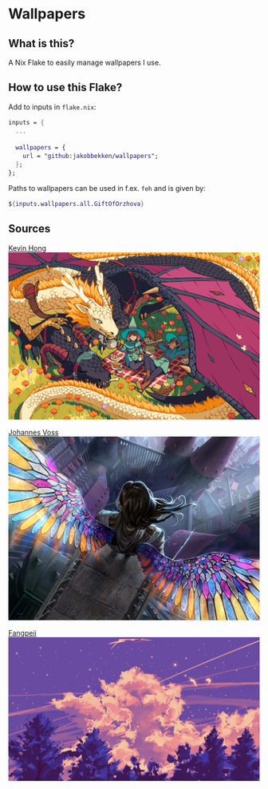 # Wallpapers

## What is this?

A Nix Flake to easily manage wallpapers I use.

## How to use this Flake?

Add to inputs in `flake.nix`:
```nix
inputs = {
  ...  

  wallpapers = {
    url = "github:jakobbekken/wallpapers";
  };
};
```

Paths to wallpapers can be used in f.ex. `feh` and is given by:
```nix
${inputs.wallpapers.all.GiftOfOrzhova}
```

## Sources

[Kevin Hong](https://www.kevinhong.com/the-dragon-witch)
![Kevin Hong - The Dragon Witch](walls/TheDragonWitch.jpg)

[Johannes Voss](https://www.artofmtg.com/art/gift-of-orzhova/)
![Johannes Voss - Gift of Orzhova](walls/GiftOfOrzhova.jpg)

[Fangpeii](https://www.pixiv.net/en/artworks/85172077)
![Fangpeii - Cloud](walls/Cloud.jpg)
